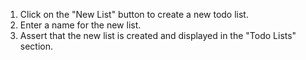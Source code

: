 1. Click on the "New List" button to create a new todo list.
2. Enter a name for the new list.
3. Assert that the new list is created and displayed in the "Todo Lists" section.